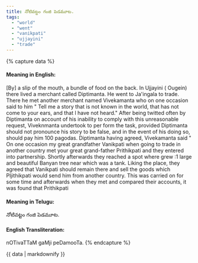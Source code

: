 ```yaml
---
title: నోటివట్టం గంజి పెడమూట.
tags:
  - "world"
  - "went"
  - "vanikpati"
  - "ujjayini"
  - "trade"
---
```


{% capture data %}
#### Meaning in English:
[By] a slip of the mouth, a bundle of food on the back.
In Ujjayini ( Ougein) there lived a merchant called Diptimanta. He went to Ja'ingala to trade. There he met another merchant named Vivekamanta who on one occasion said to him " Tell me a story that is not known in the world, that has not come to your ears, and that l have not heard." After being twitted often by Diptimanta on account of his inability to comply with this unreasonable request, Viveknmanta undertook to per form the task, provided Diptimanta should not pronounce his story to be false, and in the event of his doing so, should pay him 100 pagodas. Diptimanta having agreed, Vivekamanta said " On one occasion my great grandfather Vanikpati when going to trade in another country met your great grand-father Prithikpati and they entered into partnership. Shortly afterwards they reached a spot where grew :1 large and beautiful Banyan tree near which was a tank. Liking the place, they agreed that Vanikpati should remain there and sell the goods which Pljithikpati would send him from another country. This was carried on for some time and afterwards when they met and compared their accounts, it was found that Prithikpati

#### Meaning in Telugu:
నోటివట్టం గంజి పెడమూట.

#### English Transliteration:
nOTivaTTaM gaMji peDamooTa.
{% endcapture %}

<div class="notice">{{ data | markdownify }}</div>

